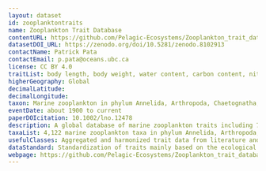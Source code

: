 ```yaml
---
layout: dataset
id: zooplanktontraits
name: Zooplankton Trait Database
contentURL: https://github.com/Pelagic-Ecosystems/Zooplankton_trait_database
datasetDOI_URL: https://zenodo.org/doi/10.5281/zenodo.8102913
contactName: Patrick Pata
contactEmail: p.pata@oceans.ubc.ca
license: CC BY 4.0
traitList: body length, body weight, water content, carbon content, nitrogen content, phosphorus content, elemental ratios, protein content, lipid content, carbohydrate content, energy content, myelination, bioluminescence, respiration rate, ammonia excretion rate, phosphorus excretion rate, growth rate, clearance rate, ingestion rate, vertical distribution, reproduction mode, trophic group, feeding mode, diel vertical migration, habitat association, egg size, clutch size, fecundity, development duration, hibernation
higherGeography: Global
decimalLatitude:
decimalLongitude:
taxon: Marine zooplankton in phylum Annelida, Arthropoda, Chaetognatha, Chordata, Cnidaria, Ctenophora, and Mollusca
eventDate: about 1900 to current
paperDOIcitation: 10.1002/lno.12478
description: A global database of marine zooplankton traits including 7 phyla and traits on morphology, biochemical composition, physiology, behavior, and life history. 
taxaList: 4,122 marine zooplankton taxa in phylum Annelida, Arthropoda, Chaetognatha, Chordata, Cnidaria, Ctenophora, and Mollusca
usefulClasses: Aggregated and harmonized trait data from literature and other zooplankton databases.
dataStandard: Standardization of traits mainly based on the ecological trait-data standards (Schneider et al. 2019) and Darwin Core standards (Wieczorek et al. 2012). Standardization of taxonomy mainly based on WoRMS (https://www.marinespecies.org/).
webpage: https://github.com/Pelagic-Ecosystems/Zooplankton_trait_database
---
```

